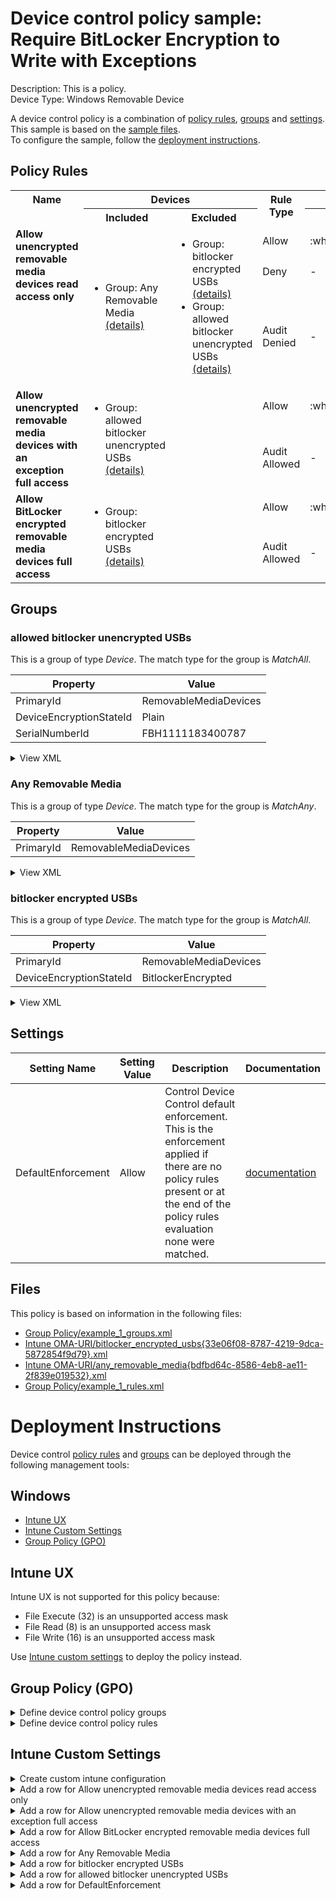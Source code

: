 # Device control policy sample: Require BitLocker Encryption to Write with Exceptions

Description: This is a policy.              
Device Type: Windows Removable Device

A device control policy is a combination of [policy rules](#policy-rules), [groups](#groups) and [settings](#settings).  
This sample is based on the [sample files](#files).  
To configure the sample, follow the [deployment instructions](#deployment-instructions).  

## Policy Rules


<table>
    <tr>
        <th rowspan="2" valign="top">Name</th>
        <th colspan="2" valign="top"><center>Devices</center></th>
        <th rowspan="2" valign="top">Rule Type</th>
        <th colspan="6" valign="top"><center>Access</center></th>
        <th rowspan="2" valign="top">Notification</th>
        <th rowspan="2" valign="top">Conditions</th>
    </tr>
    <tr>
        <th>Included</th>
        <th>Excluded</th>
        <th>Disk Read</th>
		<th>Disk Write</th>
		<th>Disk Execute</th>
		<th>File Read</th>
		<th>File Write</th>
		<th>File Execute</th></tr><tr>
            <td rowspan="3" valign="top"><b>Allow unencrypted removable media devices read access only</b></td>
            <td rowspan="3 valign="top">
                <ul><li>Group: Any Removable Media<a href="#any-removable-media" title="MatchAny {'PrimaryId': 'RemovableMediaDevices'}"> (details)</a>  
</ul>
            </td>
            <td rowspan="3" valign="top">
                <ul><li>Group: bitlocker encrypted USBs<a href="#bitlocker-encrypted-usbs" title="MatchAll {'PrimaryId': 'RemovableMediaDevices', 'DeviceEncryptionStateId': 'BitlockerEncrypted'}"> (details)</a>  
<li>Group: allowed bitlocker unencrypted USBs<a href="#allowed-bitlocker-unencrypted-usbs" title="MatchAll {'PrimaryId': 'RemovableMediaDevices', 'DeviceEncryptionStateId': 'Plain', 'SerialNumberId': 'FBH1111183400787'}"> (details)</a>  
</ul>
            </td>
            <td>Allow</td>
            <td>:white_check_mark:</td>
            <td>-</td>
            <td>-</td>
            <td>:white_check_mark:</td>
            <td>-</td>
            <td>-</td>
            <td>None (0)</td> 
            <td>
                <center>-</center></td>
        </tr><tr>
            <td>Deny</td>
            <td>-</td>
            <td>:x:</td>
            <td>:x:</td>
            <td>-</td>
            <td>:x:</td>
            <td>:x:</td>
            <td>None (0)</td>
            <td> 
                <center>-</center></td>
        </tr><tr>
            <td>Audit Denied</td>
            <td>-</td>
            <td>:page_facing_up:</td>
            <td>:page_facing_up:</td>
            <td>-</td>
            <td>:page_facing_up:</td>
            <td>:page_facing_up:</td>
            <td>Show notification and Send event (3)</td>
            <td> 
                <center>-</center></td>
        </tr><tr>
            <td rowspan="2" valign="top"><b>Allow unencrypted removable media devices with an exception full access</b></td>
            <td rowspan="2 valign="top">
                <ul><li>Group: allowed bitlocker unencrypted USBs<a href="#allowed-bitlocker-unencrypted-usbs" title="MatchAll {'PrimaryId': 'RemovableMediaDevices', 'DeviceEncryptionStateId': 'Plain', 'SerialNumberId': 'FBH1111183400787'}"> (details)</a>  
</ul>
            </td>
            <td rowspan="2" valign="top">
                <ul></ul>
            </td>
            <td>Allow</td>
            <td>:white_check_mark:</td>
            <td>:white_check_mark:</td>
            <td>:white_check_mark:</td>
            <td>:white_check_mark:</td>
            <td>:white_check_mark:</td>
            <td>:white_check_mark:</td>
            <td>None (0)</td> 
            <td>
                <center>-</center></td>
        </tr><tr>
            <td>Audit Allowed</td>
            <td>-</td>
            <td>:page_facing_up:</td>
            <td>-</td>
            <td>-</td>
            <td>:page_facing_up:</td>
            <td>-</td>
            <td>Send event (2)</td>
            <td> 
                <center>-</center></td>
        </tr><tr>
            <td rowspan="2" valign="top"><b>Allow BitLocker encrypted removable media devices full access</b></td>
            <td rowspan="2 valign="top">
                <ul><li>Group: bitlocker encrypted USBs<a href="#bitlocker-encrypted-usbs" title="MatchAll {'PrimaryId': 'RemovableMediaDevices', 'DeviceEncryptionStateId': 'BitlockerEncrypted'}"> (details)</a>  
</ul>
            </td>
            <td rowspan="2" valign="top">
                <ul></ul>
            </td>
            <td>Allow</td>
            <td>:white_check_mark:</td>
            <td>:white_check_mark:</td>
            <td>:white_check_mark:</td>
            <td>:white_check_mark:</td>
            <td>:white_check_mark:</td>
            <td>:white_check_mark:</td>
            <td>None (0)</td> 
            <td>
                <center>-</center></td>
        </tr><tr>
            <td>Audit Allowed</td>
            <td>-</td>
            <td>:page_facing_up:</td>
            <td>-</td>
            <td>-</td>
            <td>:page_facing_up:</td>
            <td>-</td>
            <td>Send event (2)</td>
            <td> 
                <center>-</center></td>
        </tr></table>


## Groups


### allowed bitlocker unencrypted USBs



This is a group of type *Device*. 
The match type for the group is *MatchAll*.


|  Property | Value |
|-----------|-------|
| PrimaryId | RemovableMediaDevices |
| DeviceEncryptionStateId | Plain |
| SerialNumberId | FBH1111183400787 |





<details>
<summary>View XML</summary>

```xml
<Group Id="{36e10524-d902-4097-8491-95aa24bd0221}" Type="Device">
	<!-- ./Vendor/MSFT/Defender/Configuration/DeviceControl/PolicyGroups/%7B36e10524-d902-4097-8491-95aa24bd0221%7D/GroupData -->
	<Name>allowed bitlocker unencrypted USBs</Name>
	<MatchType>MatchAll</MatchType>
	<DescriptorIdList>
		<PrimaryId>RemovableMediaDevices</PrimaryId>
		<DeviceEncryptionStateId>Plain</DeviceEncryptionStateId>
		<SerialNumberId>FBH1111183400787</SerialNumberId>
	</DescriptorIdList>
</Group>
```
</details>

### Any Removable Media



This is a group of type *Device*. 
The match type for the group is *MatchAny*.


|  Property | Value |
|-----------|-------|
| PrimaryId | RemovableMediaDevices |





<details>
<summary>View XML</summary>

```xml
<Group Id="{bdfbd64c-8586-4eb8-ae11-2f839e019532}" Type="Device">
	<!-- ./Vendor/MSFT/Defender/Configuration/DeviceControl/PolicyGroups/%7Bbdfbd64c-8586-4eb8-ae11-2f839e019532%7D/GroupData -->
	<Name>Any Removable Media</Name>
	<MatchType>MatchAny</MatchType>
	<DescriptorIdList>
		<PrimaryId>RemovableMediaDevices</PrimaryId>
	</DescriptorIdList>
</Group>
```
</details>

### bitlocker encrypted USBs



This is a group of type *Device*. 
The match type for the group is *MatchAll*.


|  Property | Value |
|-----------|-------|
| PrimaryId | RemovableMediaDevices |
| DeviceEncryptionStateId | BitlockerEncrypted |





<details>
<summary>View XML</summary>

```xml
<Group Id="{33e06f08-8787-4219-9dca-5872854f9d79}" Type="Device">
	<!-- ./Vendor/MSFT/Defender/Configuration/DeviceControl/PolicyGroups/%7B33e06f08-8787-4219-9dca-5872854f9d79%7D/GroupData -->
	<Name>bitlocker encrypted USBs</Name>
	<MatchType>MatchAll</MatchType>
	<DescriptorIdList>
		<PrimaryId>RemovableMediaDevices</PrimaryId>
		<DeviceEncryptionStateId>BitlockerEncrypted</DeviceEncryptionStateId>
	</DescriptorIdList>
</Group>
```
</details>


## Settings






| Setting Name |  Setting Value | Description |Documentation |
|--------------|----------------|-------------|---------------|
DefaultEnforcement | Allow | Control Device Control default enforcement. This is the enforcement applied if there are no policy rules present or at the end of the policy rules evaluation none were matched. |[documentation](https://learn.microsoft.com/en-us/windows/client-management/mdm/defender-csp#configurationdefaultenforcement) |


## Files
This policy is based on information in the following files:

- [Group Policy/example_1_groups.xml](Group%20Policy/example_1_groups.xml)
- [Intune OMA-URI/bitlocker_encrypted_usbs{33e06f08-8787-4219-9dca-5872854f9d79}.xml](Intune%20OMA-URI/bitlocker_encrypted_usbs%7B33e06f08-8787-4219-9dca-5872854f9d79%7D.xml)
- [Intune OMA-URI/any_removable_media{bdfbd64c-8586-4eb8-ae11-2f839e019532}.xml](Intune%20OMA-URI/any_removable_media%7Bbdfbd64c-8586-4eb8-ae11-2f839e019532%7D.xml)
- [Group Policy/example_1_rules.xml](Group%20Policy/example_1_rules.xml)


# Deployment Instructions

Device control [policy rules](#policy-rules) and [groups](#groups) can be deployed through the following management tools:


## Windows
- [Intune UX](#intune-ux)
- [Intune Custom Settings](#intune-custom-settings)
- [Group Policy (GPO)](#group-policy-gpo)





## Intune UX

Intune UX is not supported for this policy because:
- File Execute (32) is an unsupported access mask
- File Read (8) is an unsupported access mask
- File Write (16) is an unsupported access mask

Use [Intune custom settings](#intune-custom-settings) to deploy the policy instead.


## Group Policy (GPO)
<details>
<summary>Define device control policy groups</summary>

   1. Go to Computer Configuration > Administrative Templates > Windows Components > Microsoft Defender Antivirus > Device Control > Define device control policy groups.
   2. Save the XML below to a network share.
```xml
<Groups>
	<Group Id="{36e10524-d902-4097-8491-95aa24bd0221}" Type="Device">
		<!-- ./Vendor/MSFT/Defender/Configuration/DeviceControl/PolicyGroups/%7B36e10524-d902-4097-8491-95aa24bd0221%7D/GroupData -->
		<Name>allowed bitlocker unencrypted USBs</Name>
		<MatchType>MatchAll</MatchType>
		<DescriptorIdList>
			<PrimaryId>RemovableMediaDevices</PrimaryId>
			<DeviceEncryptionStateId>Plain</DeviceEncryptionStateId>
			<SerialNumberId>FBH1111183400787</SerialNumberId>
		</DescriptorIdList>
	</Group>
	<Group Id="{bdfbd64c-8586-4eb8-ae11-2f839e019532}" Type="Device">
		<!-- ./Vendor/MSFT/Defender/Configuration/DeviceControl/PolicyGroups/%7Bbdfbd64c-8586-4eb8-ae11-2f839e019532%7D/GroupData -->
		<Name>Any Removable Media</Name>
		<MatchType>MatchAny</MatchType>
		<DescriptorIdList>
			<PrimaryId>RemovableMediaDevices</PrimaryId>
		</DescriptorIdList>
	</Group>
	<Group Id="{33e06f08-8787-4219-9dca-5872854f9d79}" Type="Device">
		<!-- ./Vendor/MSFT/Defender/Configuration/DeviceControl/PolicyGroups/%7B33e06f08-8787-4219-9dca-5872854f9d79%7D/GroupData -->
		<Name>bitlocker encrypted USBs</Name>
		<MatchType>MatchAll</MatchType>
		<DescriptorIdList>
			<PrimaryId>RemovableMediaDevices</PrimaryId>
			<DeviceEncryptionStateId>BitlockerEncrypted</DeviceEncryptionStateId>
		</DescriptorIdList>
	</Group>
</Groups>
```
   3. In the Define device control policy groups window, select *Enabled* and specify the network share file path containing the XML groups data.
</details>

<details>
<summary>Define device control policy rules</summary>
 
  1. Go to Computer Configuration > Administrative Templates > Windows Components > Microsoft Defender Antivirus > Device Control > Define device control policy rules.
  2. Save the XML below to a network share.
```xml
<PolicyRules>
	<PolicyRule Id="{783b7807-4516-41cb-b5ad-b460f91629fe}" >
		<!-- ./Vendor/MSFT/Defender/Configuration/DeviceControl/PolicyRules/%7B783b7807-4516-41cb-b5ad-b460f91629fe%7D/RuleData -->
		<Name>Allow unencrypted removable media devices read access only</Name>
		<IncludedIdList>
			<GroupId>{bdfbd64c-8586-4eb8-ae11-2f839e019532}</GroupId>
		</IncludedIdList>
		<ExcludedIdList>
			<GroupId>{33e06f08-8787-4219-9dca-5872854f9d79}</GroupId>
			<GroupId>{36e10524-d902-4097-8491-95aa24bd0221}</GroupId>
		</ExcludedIdList>
		<Entry Id="{b55414c8-b850-47a8-b3fa-4cd28ec45df0}">
			<Type>Allow</Type>
			<AccessMask>9</AccessMask>
			<Options>0</Options>
		</Entry>
		<Entry Id="{7b4c10fa-ecdf-4889-b8c1-569ec36f9673}">
			<Type>Deny</Type>
			<AccessMask>54</AccessMask>
			<Options>0</Options>
		</Entry>
		<Entry Id="{089fa13c-8e93-4b64-a53f-8ed8f882e63d}">
			<Type>AuditDenied</Type>
			<AccessMask>54</AccessMask>
			<Options>3</Options>
		</Entry>
	</PolicyRule>
	<PolicyRule Id="{f98c7d59-4165-4817-a01b-4685ed089912}" >
		<!-- ./Vendor/MSFT/Defender/Configuration/DeviceControl/PolicyRules/%7Bf98c7d59-4165-4817-a01b-4685ed089912%7D/RuleData -->
		<Name>Allow unencrypted removable media devices with an exception full access</Name>
		<IncludedIdList>
			<GroupId>{36e10524-d902-4097-8491-95aa24bd0221}</GroupId>
		</IncludedIdList>
		<ExcludedIdList>
		</ExcludedIdList>
		<Entry Id="{467726b6-a548-4f09-80d0-e8a0efc90bce}">
			<Type>Allow</Type>
			<AccessMask>63</AccessMask>
			<Options>0</Options>
		</Entry>
		<Entry Id="{b8f94674-7bab-46e1-968e-4deee14323bb}">
			<Type>AuditAllowed</Type>
			<AccessMask>18</AccessMask>
			<Options>2</Options>
		</Entry>
	</PolicyRule>
	<PolicyRule Id="{7583e1fa-8e54-4858-8b9b-73f62e6e7fae}" >
		<!-- ./Vendor/MSFT/Defender/Configuration/DeviceControl/PolicyRules/%7B7583e1fa-8e54-4858-8b9b-73f62e6e7fae%7D/RuleData -->
		<Name>Allow BitLocker encrypted removable media devices full access</Name>
		<IncludedIdList>
			<GroupId>{33e06f08-8787-4219-9dca-5872854f9d79}</GroupId>
		</IncludedIdList>
		<ExcludedIdList>
		</ExcludedIdList>
		<Entry Id="{5cc20581-f103-469f-9f04-9b8044de1c5d}">
			<Type>Allow</Type>
			<AccessMask>63</AccessMask>
			<Options>0</Options>
		</Entry>
		<Entry Id="{72deb164-87e4-4f95-a49f-2ed9f2265f54}">
			<Type>AuditAllowed</Type>
			<AccessMask>18</AccessMask>
			<Options>2</Options>
		</Entry>
	</PolicyRule>
</PolicyRules>
```
  3. In the Define device control policy rules window, select *Enabled*, and enter the network share file path containing the XML rules data.
</details>

## Intune Custom Settings

<details>
<summary>Create custom intune configuration</summary>

   1. Navigate to Devices > Configuration profiles
   2. Click Create (New Policy)
   3. Select Platform "Windows 10 and Later"
   4. Select Profile "Templates"
   5. Select Template Name "Custom"
   6. Click "Create"
   7. Under Name, enter **
   8. Optionally, enter a description
   9. Click "Next" 
</details>
<details>
<summary>Add a row for Allow unencrypted removable media devices read access only</summary>  
   
   1. Click "Add"
   2. For Name, enter *Allow unencrypted removable media devices read access only*
   3. For Description, enter **
   4. For OMA-URI, enter  *./Vendor/MSFT/Defender/Configuration/DeviceControl/PolicyRules/%7B783b7807-4516-41cb-b5ad-b460f91629fe%7D/RuleData*
   5. For Data type, select *String (XML File)*
   
        
   6. For Custom XML, select  *Intune OMA-URI/allow_unencrypted_removable_media_devices_read_access_only{783b7807-4516-41cb-b5ad-b460f91629fe}.xml*
         
   
   7. Click "Save"
</details>
<details>
<summary>Add a row for Allow unencrypted removable media devices with an exception full access</summary>  
   
   1. Click "Add"
   2. For Name, enter *Allow unencrypted removable media devices with an exception full access*
   3. For Description, enter **
   4. For OMA-URI, enter  *./Vendor/MSFT/Defender/Configuration/DeviceControl/PolicyRules/%7Bf98c7d59-4165-4817-a01b-4685ed089912%7D/RuleData*
   5. For Data type, select *String (XML File)*
   
        
   6. For Custom XML, select  *Intune OMA-URI/allow_unencrypted_removable_media_devices_with_an_exception_full_access{f98c7d59-4165-4817-a01b-4685ed089912}.xml*
         
   
   7. Click "Save"
</details>
<details>
<summary>Add a row for Allow BitLocker encrypted removable media devices full access</summary>  
   
   1. Click "Add"
   2. For Name, enter *Allow BitLocker encrypted removable media devices full access*
   3. For Description, enter **
   4. For OMA-URI, enter  *./Vendor/MSFT/Defender/Configuration/DeviceControl/PolicyRules/%7B7583e1fa-8e54-4858-8b9b-73f62e6e7fae%7D/RuleData*
   5. For Data type, select *String (XML File)*
   
        
   6. For Custom XML, select  *Intune OMA-URI/allow_bitlocker_encrypted_removable_media_devices_full_access{7583e1fa-8e54-4858-8b9b-73f62e6e7fae}.xml*
         
   
   7. Click "Save"
</details>
<details>
<summary>Add a row for Any Removable Media</summary>  
   
   1. Click "Add"
   2. For Name, enter *Any Removable Media*
   3. For Description, enter **
   4. For OMA-URI, enter  *./Vendor/MSFT/Defender/Configuration/DeviceControl/PolicyGroups/%7Bbdfbd64c-8586-4eb8-ae11-2f839e019532%7D/GroupData*
   5. For Data type, select *String (XML File)*
   
        
   6. For Custom XML, select  *Intune OMA-URI/any_removable_media{bdfbd64c-8586-4eb8-ae11-2f839e019532}.xml*
         
   
   7. Click "Save"
</details>
<details>
<summary>Add a row for bitlocker encrypted USBs</summary>  
   
   1. Click "Add"
   2. For Name, enter *bitlocker encrypted USBs*
   3. For Description, enter **
   4. For OMA-URI, enter  *./Vendor/MSFT/Defender/Configuration/DeviceControl/PolicyGroups/%7B33e06f08-8787-4219-9dca-5872854f9d79%7D/GroupData*
   5. For Data type, select *String (XML File)*
   
        
   6. For Custom XML, select  *Intune OMA-URI/bitlocker_encrypted_usbs{33e06f08-8787-4219-9dca-5872854f9d79}.xml*
         
   
   7. Click "Save"
</details>
<details>
<summary>Add a row for allowed bitlocker unencrypted USBs</summary>  
   
   1. Click "Add"
   2. For Name, enter *allowed bitlocker unencrypted USBs*
   3. For Description, enter **
   4. For OMA-URI, enter  *./Vendor/MSFT/Defender/Configuration/DeviceControl/PolicyGroups/%7B36e10524-d902-4097-8491-95aa24bd0221%7D/GroupData*
   5. For Data type, select *String (XML File)*
   
        
   6. For Custom XML, select  *Intune OMA-URI/allowed_bitlocker_unencrypted_usbs{36e10524-d902-4097-8491-95aa24bd0221}.xml*
         
   
   7. Click "Save"
</details>
<details>
<summary>Add a row for DefaultEnforcement</summary>  
   
   1. Click "Add"
   2. For Name, enter *DefaultEnforcement*
   3. For Description, enter **
   4. For OMA-URI, enter  *./Vendor/MSFT/Defender/Configuration/DefaultEnforcement*
   5. For Data type, select *Integer*
   
   7. For Value, enter *1*
   
   7. Click "Save"
</details>



